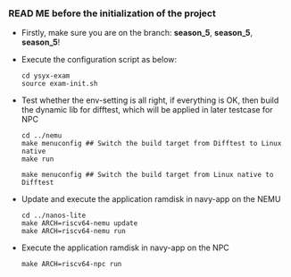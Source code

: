 ### READ ME before the initialization of the project

* Firstly, make sure you are on the branch: **season_5**, **season_5**, **season_5**!
* Execute the configuration script as below:
  ```
  cd ysyx-exam
  source exam-init.sh
  ```

* Test whether the env-setting is all right, if everything is OK, then build the dynamic lib for difftest, which will be applied in later testcase for NPC
    ```
    cd ../nemu
    make menuconfig ## Switch the build target from Difftest to Linux native
    make run
    ```
    ```
    make menuconfig ## Switch the build target from Linux native to Difftest
    ```
    
* Update and execute the application ramdisk in navy-app on the NEMU
    ```
    cd ../nanos-lite
    make ARCH=riscv64-nemu update
    make ARCH=riscv64-nemu run
    ```

*  Execute the application ramdisk in navy-app on the NPC
    ```
    make ARCH=riscv64-npc run
    ```




